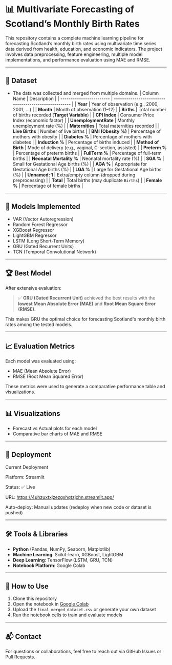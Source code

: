 # 📊 **Multivariate Forecasting of Scotland’s Monthly Birth Rates**

This repository contains a complete machine learning pipeline for forecasting Scotland’s monthly birth rates using multivariate time series data derived from health, education, and economic indicators. The project involves data preprocessing, feature engineering, multiple model implementations, and performance evaluation using MAE and RMSE.

---

## 📁 **Dataset**

- The data was collected and merged from multiple domains.
| Column Name              | Description                                           |
| ------------------------ | ----------------------------------------------------- |
| **Year**                 | Year of observation (e.g., 2000, 2001, …)             |
| **Month**                | Month of observation (1–12)                           |
| **Births**               | Total number of births recorded (**Target Variable**) |
| **CPI Index**            | Consumer Price Index (economic factor)                |
| **UnemploymentRate**     | Monthly unemployment rate (%)                         |
| **Maternities**          | Total maternities recorded                            |
| **Live Births**          | Number of live births                                 |
| **BMI (Obesity %)**      | Percentage of mothers with obesity                    |
| **Diabetes %**           | Percentage of mothers with diabetes                   |
| **Induction %**          | Percentage of births induced                          |
| **Method of Birth**      | Mode of delivery (e.g., vaginal, C-section, assisted) |
| **Preterm %**            | Percentage of preterm births                          |
| **FullTerm %**           | Percentage of full-term births                        |
| **Neonatal Mortality %** | Neonatal mortality rate (%)                           |
| **SGA %**                | Small for Gestational Age births (%)                  |
| **AGA %**                | Appropriate for Gestational Age births (%)            |
| **LGA %**                | Large for Gestational Age births (%)                  |
| **Unnamed: 1**           | Extra/empty column (dropped during preprocessing)     |
| **Total**                | Total births (may duplicate `Births`)                 |
| **Female %**             | Percentage of female births                           |


---

## 🧠 **Models Implemented**

- VAR (Vector Autoregression)
- Random Forest Regressor
- XGBoost Regressor
- LightGBM Regressor
- LSTM (Long Short-Term Memory)
- GRU (Gated Recurrent Units)
- TCN (Temporal Convolutional Network)

---

## 🏆 Best Model

After extensive evaluation:

> ✅ **GRU (Gated Recurrent Unit)** achieved the best results with the **lowest Mean Absolute Error (MAE)** and **Root Mean Square Error (RMSE)**.

This makes GRU the optimal choice for forecasting Scotland's monthly birth rates among the tested models.

---

## 📈 Evaluation Metrics

Each model was evaluated using:

- MAE (Mean Absolute Error)
- RMSE (Root Mean Squared Error)

These metrics were used to generate a comparative performance table and visualizations.

---

## 📊 Visualizations

- Forecast vs Actual plots for each model
- Comparative bar charts of MAE and RMSE

---

## 🚀 **Deployment**

Current Deployment

Platform: Streamlit

Status: ✅ Live

URL: https://4uhzuxtxjzezgxhqtzjchn.streamlit.app/

Auto-deploy: Manual updates (redeploy when new code or dataset is pushed)

---

## 🛠️ Tools & Libraries

- **Python** (Pandas, NumPy, Seaborn, Matplotlib)
- **Machine Learning**: Scikit-learn, XGBoost, LightGBM
- **Deep Learning**: TensorFlow (LSTM, GRU, TCN)
- **Notebook Platform**: Google Colab

---

## 🔧 How to Use

1. Clone this repository
2. Open the notebook in [Google Colab](https://colab.research.google.com/)
3. Upload the `final_merged_dataset.csv` or generate your own dataset
4. Run the notebook cells to train and evaluate models

---

## 📬 Contact

For questions or collaborations, feel free to reach out via GitHub Issues or Pull Requests.

